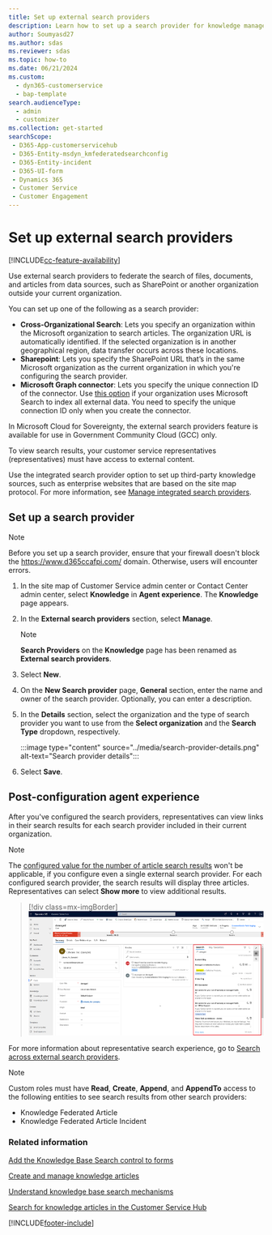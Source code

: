```yaml
---
title: Set up external search providers
description: Learn how to set up a search provider for knowledge management in Dynamics 365 Customer Service.
author: Soumyasd27
ms.author: sdas
ms.reviewer: sdas
ms.topic: how-to
ms.date: 06/21/2024
ms.custom: 
  - dyn365-customerservice
  - bap-template
search.audienceType: 
  - admin
  - customizer
ms.collection: get-started
searchScope: 
 - D365-App-customerservicehub 
 - D365-Entity-msdyn_kmfederatedsearchconfig
 - D365-Entity-incident
 - D365-UI-form
 - Dynamics 365 
 - Customer Service
 - Customer Engagement
---
```


# Set up external search providers

[!INCLUDE[cc-feature-availability](../../includes/cc-feature-availability.md)]

Use external search providers to federate the search of files, documents, and articles from data sources, such as SharePoint or another organization outside your current organization.

You can set up one of the following as a search provider:

  -	**Cross-Organizational Search**: Lets you specify an organization within the Microsoft organization to search articles. The organization URL is automatically identified. If the selected organization is in another geographical region, data transfer occurs across these locations.
  -	**Sharepoint**: Lets you specify the SharePoint URL that’s in the same Microsoft organization as the current organization in which you're configuring the search provider.
  -	**Microsoft Graph connector**: Lets you specify the unique connection ID of the connector. Use [this option](/microsoftsearch/connectors-overview) if your organization uses Microsoft Search to index all external data. You need to specify the unique connection ID only when you create the connector.

In Microsoft Cloud for Sovereignty, the external search providers feature is available for use in Government Community Cloud (GCC) only.
  
To view search results, your customer service representatives (representatives) must have access to external content.

Use the integrated search provider option to set up third-party knowledge sources, such as enterprise websites that are based on the site map protocol. For more information, see [Manage integrated search providers](add-search-provider.md#manage-integrated-search-providers).

## Set up a search provider

> [!NOTE]
>
> Before you set up a search provider, ensure that your firewall doesn't block the https://www.d365ccafpi.com/ domain. Otherwise, users will encounter errors.

1. In the site map of Customer Service admin center or Contact Center admin center, select **Knowledge** in **Agent experience**. The **Knowledge** page appears.

1. In the **External search providers** section, select **Manage**.
      > [!NOTE]
      > **Search Providers** on the **Knowledge** page has been renamed as **External search providers**.

1. Select **New**.

1. On the **New Search provider** page, **General** section, enter the name and owner of the search provider. Optionally, you can enter a description.

1. In the **Details** section, select the organization and the type of search provider you want to use from the **Select organization** and the **Search Type** dropdown, respectively.

    :::image type="content" source="../media/search-provider-details.png" alt-text="Search provider details":::

1. Select **Save**.

## Post-configuration agent experience

After you've configured the search providers, representatives can view links in their search results for each search provider included in their current organization.

>[!NOTE]
>
> The [configured value for the number of article search results](add-knowledge-base-search-control-forms.md) won't be applicable, if you configure even a single external search provider. For each configured search provider, the search results will display three articles. Representatives can select **Show more** to view additional results.

   > [!div class=mx-imgBorder]
   > ![Agent view of search providers.](../media/search-provider-agent.png "Agent view of available search providers")
   
For more information about representative search experience, go to [Search across external search providers](../use/search-knowledge-articles-csh.md#search-across-external-search-providers).

> [!NOTE]
>
> Custom roles must have **Read**, **Create**, **Append**, and **AppendTo** access to the following entities to see search results from other search providers:
> - Knowledge Federated Article
> -	Knowledge Federated Article Incident
   
### Related information

[Add the Knowledge Base Search control to forms](add-knowledge-base-search-control-forms.md)

[Create and manage knowledge articles](../use/customer-service-hub-user-guide-knowledge-article.md)

[Understand knowledge base search mechanisms](../use/knowledge-base-search-methods.md)

[Search for knowledge articles in the Customer Service Hub](../use/search-knowledge-articles-csh.md)


[!INCLUDE[footer-include](../../includes/footer-banner.md)]
